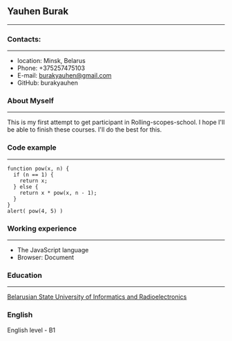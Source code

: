 ## Yauhen Burak
****
### Contacts:
****
* location: Minsk, Belarus
* Phone: +375257475103
* E-mail: burakyauhen@gmail.com
* GitHub: burakyauhen

### About Myself 
****
This is my first attempt to get participant in Rolling-scopes-school. I hope I'll be able to finish these courses. I'll do the best for this.
### Code example
****
    function pow(x, n) {
      if (n == 1) {
        return x;
      } else {
        return x * pow(x, n - 1);
      }
    }
    alert( pow(4, 5) )

### Working experience
****
* The JavaScript language
* Browser: Document

### Education
****
[Belarusian State University of Informatics and Radioelectronics](https://www.bsuir.by/)

### English
English level - B1











